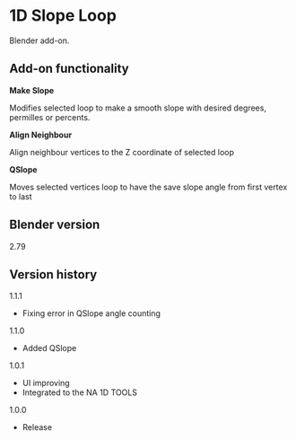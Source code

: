 # 1D Slope Loop

Blender add-on.

Add-on functionality
-
**Make Slope**

Modifies selected loop to make a smooth slope with desired degrees, permilles or percents.

**Align Neighbour**

Align neighbour vertices to the Z coordinate of selected loop

**QSlope**

Moves selected vertices loop to have the save slope angle from first vertex to last

Blender version
-
2.79

Version history
-
1.1.1
- Fixing error in QSlope angle counting

1.1.0
- Added QSlope

1.0.1
- UI improving
- Integrated to the NA 1D TOOLS

1.0.0
- Release
